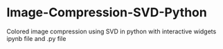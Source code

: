 # Image-Compression-SVD-Python

Colored image compression using SVD in python with interactive widgets ipynb file and .py file
